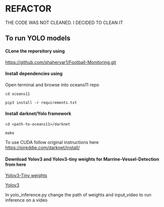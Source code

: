 # REFACTOR

THE CODE WAS NOT CLEANED. I DECIDED TO CLEAN IT

## To run YOLO models

#### CLone the reporsitory using 
https://github.com/shaheryar1/Football-Monitoring.git

#### Install dependencies using 

Open terminal and browse into oceans11 repo

```cd oceans11```

```pip3 install -r requirements.txt```

####  Install darknet/Yolo framework

```cd <path-to-oceans11>/darknet```

```make```

To use CUDA follow original instructions here https://pjreddie.com/darknet/install/

#### Download Yolov3 and Yolov3-tiny weights for Marrine-Vessel-Detection from here
[Yolov3-Tiny weights](https://drive.google.com/open?id=1_vOYj5tezlTz5pPaEUtReg2DIfQ634S0)

[Yolov3](https://drive.google.com/open?id=1MEvAfEapA47HPDhanm8hF038z7RAne1R)

In yolo_inference.py change the path of weights and input_video to run inference on a video
